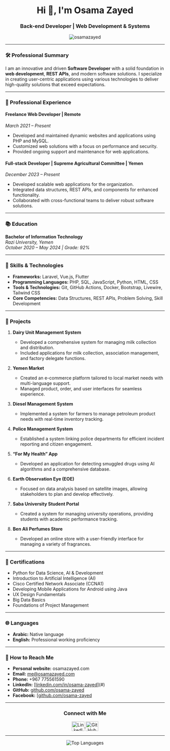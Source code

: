 <h1 align="center">Hi 👋, I'm Osama Zayed</h1>
<h3 align="center">Back-end Developer | Web Development & Systems</h3>

<p align="center">
  <img src="https://komarev.com/ghpvc/?username=osamazayed&label=Profile%20views&color=0e75b6&style=flat" alt="osamazayed" />
</p>

---

### 🛠 Professional Summary
I am an innovative and driven **Software Developer** with a solid foundation in **web development**, **REST APIs**, and modern software solutions. I specialize in creating user-centric applications using various technologies to deliver high-quality solutions that exceed expectations.

---

### 💼 Professional Experience

#### Freelance Web Developer | Remote
*March 2021 – Present*  
- Developed and maintained dynamic websites and applications using PHP and MySQL.
- Customized web solutions with a focus on performance and security.
- Provided ongoing support and maintenance for web applications.

#### Full-stack Developer | Supreme Agricultural Committee | Yemen
*December 2023 – Present*  
- Developed scalable web applications for the organization.
- Integrated data structures, REST APIs, and components for enhanced functionality.
- Collaborated with cross-functional teams to deliver robust software solutions.

---

### 📚 Education
**Bachelor of Information Technology**  
*Razi University, Yemen*  
*October 2020 – May 2024 | Grade: 92%*

---

### 🔧 Skills & Technologies
- **Frameworks:** Laravel, Vue.js, Flutter
- **Programming Languages:** PHP, SQL, JavaScript, Python, HTML, CSS
- **Tools & Technologies:** Git, GitHub Actions, Docker, Bootstrap, Livewire, Tailwind CSS
- **Core Competencies:** Data Structures, REST APIs, Problem Solving, Skill Development

---

### 📁 Projects

1. **Dairy Unit Management System**
   - Developed a comprehensive system for managing milk collection and distribution.
   - Included applications for milk collection, association management, and factory delegate functions.

2. **Yemen Market**
   - Created an e-commerce platform tailored to local market needs with multi-language support.
   - Managed product, order, and user interfaces for seamless experience.

3. **Diesel Management System**
   - Implemented a system for farmers to manage petroleum product needs with real-time inventory tracking.

4. **Police Management System**
   - Established a system linking police departments for efficient incident reporting and citizen engagement.

5. **“For My Health” App**
   - Developed an application for detecting smuggled drugs using AI algorithms and a comprehensive database.

6. **Earth Observation Eye (EOE)**
   - Focused on data analysis based on satellite images, allowing stakeholders to plan and develop effectively.

7. **Saba University Student Portal**
   - Created a system for managing university operations, providing students with academic performance tracking.

8. **Ben Ali Perfumes Store**
   - Developed an online store with a user-friendly interface for managing a variety of fragrances.

---

### 🏅 Certifications
- Python for Data Science, AI & Development
- Introduction to Artificial Intelligence (AI)
- Cisco Certified Network Associate (CCNA1)
- Developing Mobile Applications for Android using Java
- UX Design Fundamentals
- Big Data Basics
- Foundations of Project Management

---

### 🌐 Languages
- **Arabic:** Native language  
- **English:** Professional working proficiency

---

### 🎯 How to Reach Me
- **Personal website‏:** osamazayed.com ‏
- **Email:** me@osamazayed.com
- **Phone:** +967 775561590
- **LinkedIn:** [[linkedin.com/in/osama-zayed](https://www.linkedin.com/in/osamazayed)](#)
- **GitHub:** [github.com/osama-zayed](https://github.com/osamazayed)
- **Facebook:** [[github.com/osama-zayed](https://github.com/osamazayed](https://www.facebook.com/osama.abdullah.12720?mibextid=ZbWKwL))

---

<h3 align="center">Connect with Me</h3>
<p align="center">
  <a href="https://www.linkedin.com/in/osama-zayed/" target="blank">
    <img align="center" src="https://raw.githubusercontent.com/rahuldkjain/github-profile-readme-generator/master/src/images/icons/Social/linked-in-alt.svg" alt="LinkedIn" height="30" width="40" />
  </a>
  <a href="https://github.com/osama-zayed" target="blank">
    <img align="center" src="https://raw.githubusercontent.com/rahuldkjain/github-profile-readme-generator/master/src/images/icons/Social/github-alt.svg" alt="GitHub" height="30" width="40" />
  </a>
</p>

---

<p align="center">
  <img align="center" src="https://github-readme-stats.vercel.app/api/top-langs?username=osama-zayed&show_icons=true&locale=en&layout=compact" alt="Top Languages" />
</p>
